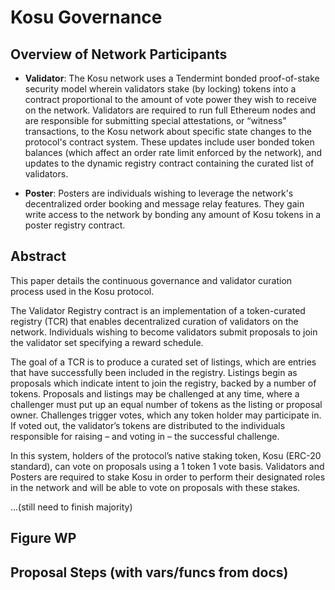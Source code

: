# Kosu Governance

## Overview of Network Participants

-   **Validator**: The Kosu network uses a Tendermint bonded proof-of-stake security model wherein validators stake (by locking) tokens into a contract proportional       to the amount of vote power they wish to receive on the network. Validators are required to run full Ethereum nodes and are responsible for submitting special       attestations, or “witness" transactions, to the Kosu network about specific state changes to the protocol's contract system. These updates include user bonded       token balances (which affect an order rate limit enforced by the network), and updates to the dynamic registry contract containing the curated list of               validators.

-   **Poster**: Posters are individuals wishing to leverage the network's decentralized order booking and message relay features. They gain write access to the            network by bonding any amount of Kosu tokens in a poster registry contract.

## Abstract

This paper details the continuous governance and validator curation process used in the Kosu protocol. 

The Validator Registry contract is an implementation of a token-curated registry (TCR) that enables decentralized curation of validators on the network. Individuals wishing to become validators submit proposals to join the validator set specifying a reward schedule.

The goal of a TCR is to produce a curated set of listings, which are entries that have successfully been included in the registry. Listings begin as proposals which indicate intent to join the registry, backed by a number of tokens. Proposals and listings may be challenged at any time, where a challenger must put up an equal number of tokens as the listing or proposal owner. Challenges trigger votes, which any token holder may participate in. If voted out, the validator’s tokens are distributed to the individuals responsible for raising – and voting in – the successful challenge.

In this system, holders of the protocol’s native staking token, Kosu (ERC-20 standard), can vote on proposals using a 1 token 1 vote basis. Validators and Posters are required to stake Kosu in order to perform their designated roles in the network and will be able to vote on proposals with these stakes. 




...(still need to finish majority)

## Figure WP

## Proposal Steps (with vars/funcs from docs)



